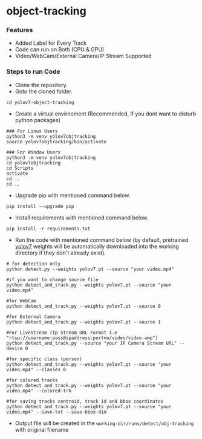 # object-tracking

### Features
- Added Label for Every Track
- Code can run on Both (CPU & GPU)
- Video/WebCam/External Camera/IP Stream Supported

### Steps to run Code
- Clone the repository.
- Goto the cloned folder.
```
cd yolov7-object-tracking
```
- Create a virtual envirnoment (Recommended, If you dont want to disturb python packages)
```
### For Linux Users
python3 -m venv yolov7objtracking
source yolov7objtracking/bin/activate

### For Window Users
python3 -m venv yolov7objtracking
cd yolov7objtracking
cd Scripts
activate
cd ..
cd ..
```
- Upgrade pip with mentioned command below.
```
pip install --upgrade pip
```
- Install requirements with mentioned command below.
```
pip install -r requirements.txt
```
- Run the code with mentioned command below (by default, pretrained [yolov7](https://github.com/WongKinYiu/yolov7/releases/download/v0.1/yolov7.pt) weights will be automatically downloaded into the working directory if they don't already exist).
```
# for detection only
python detect.py --weights yolov7.pt --source "your video.mp4"

#if you want to change source file
python detect_and_track.py --weights yolov7.pt --source "your video.mp4"

#for WebCam
python detect_and_track.py --weights yolov7.pt --source 0

#for External Camera
python detect_and_track.py --weights yolov7.pt --source 1

#For LiveStream (Ip Stream URL Format i.e "rtsp://username:pass@ipaddress:portno/video/video.amp")
python detect_and_track.py --source "your IP Camera Stream URL" --device 0

#for specific class (person)
python detect_and_track.py --weights yolov7.pt --source "your video.mp4" --classes 0

#for colored tracks 
python detect_and_track.py --weights yolov7.pt --source "your video.mp4" --colored-trk

#for saving tracks centroid, track id and bbox coordinates
python detect_and_track.py --weights yolov7.pt --source "your video.mp4" --save-txt --save-bbox-dim
```
- Output file will be created in the ```working-dir/runs/detect/obj-tracking``` with original filename
